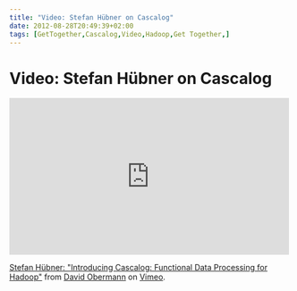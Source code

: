 ```yaml
---
title: "Video: Stefan Hübner on Cascalog"
date: 2012-08-28T20:49:39+02:00
tags: [GetTogether,Cascalog,Video,Hadoop,Get Together,]
---
```


# Video: Stefan Hübner on Cascalog


<iframe src="http://player.vimeo.com/video/48349618" width="500" height="281" frameborder="0" webkitAllowFullScreen 
mozallowfullscreen allowFullScreen></iframe> <p><a href="http://vimeo.com/48349618">Stefan Hübner: "Introducing 
Cascalog: Functional Data Processing for Hadoop"</a> from <a href="http://vimeo.com/user9580525">David Obermann</a> on 
<a href="http://vimeo.com">Vimeo</a>.</p>
